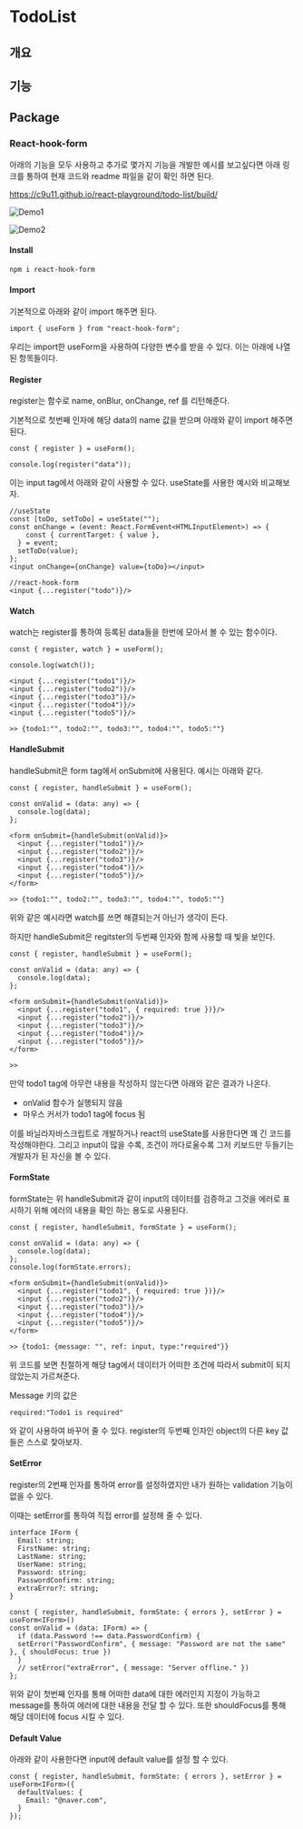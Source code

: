 # TodoList

## 개요

## 기능

## Package

### React-hook-form

아래의 기능을 모두 사용하고 추가로 몇가지 기능을 개발한 예시를 보고싶다면 아래 링크를 통하여 현재 코드와 readme 파일을 같이 확인 하면 된다.

https://c9u11.github.io/react-playground/todo-list/build/

![Demo1](https://user-images.githubusercontent.com/29428714/162623345-465c9e1d-f629-4cc5-b9a5-3be00b15a122.gif)


![Demo2](https://user-images.githubusercontent.com/29428714/162623384-e4c6d439-ff69-4eb5-8d8c-d52a5e2ffa0a.gif)

#### Install

```bash
npm i react-hook-form
```

#### Import

기본적으로 아래와 같이 import 해주면 된다.

```tsx
import { useForm } from "react-hook-form";
```

우리는 import한 useForm을 사용하여 다양한 변수를 받을 수 있다. 이는 아래에 나열된 항목들이다.

#### Register

register는 함수로 name, onBlur, onChange, ref 를 리턴해준다.

기본적으로 첫번째 인자에 해당 data의 name 값을 받으며 아래와 같이 import 해주면 된다.

```tsx
const { register } = useForm();

console.log(register("data"));
```

이는 input tag에서 아래와 같이 사용할 수 있다. useState를 사용한 예시와 비교해보자.

```tsx
//useState
const [toDo, setToDo] = useState("");
const onChange = (event: React.FormEvent<HTMLInputElement>) => {
	const { currentTarget: { value },
  } = event;
  setToDo(value);
};
<input onChange={onChange} value={toDo}></input>

//react-hook-form
<input {...register("todo")}/>
```

#### Watch

watch는 register를 통하여 등록된 data들을 한번에 모아서 볼 수 있는 함수이다.

```tsx
const { register, watch } = useForm();

console.log(watch());

<input {...register("todo1")}/>
<input {...register("todo2")}/>
<input {...register("todo3")}/>
<input {...register("todo4")}/>
<input {...register("todo5")}/>

>> {todo1:"", todo2:"", todo3:"", todo4:"", todo5:""}
```

#### HandleSubmit

handleSubmit은 form tag에서 onSubmit에 사용된다. 예시는 아래와 같다.

```tsx
const { register, handleSubmit } = useForm();

const onValid = (data: any) => {
  console.log(data);
};

<form onSubmit={handleSubmit(onValid)}>
  <input {...register("todo1")}/>
  <input {...register("todo2")}/>
  <input {...register("todo3")}/>
  <input {...register("todo4")}/>
  <input {...register("todo5")}/>
</form>

>> {todo1:"", todo2:"", todo3:"", todo4:"", todo5:""}
```

위와 같은 예시라면 watch를 쓰면 해결되는거 아닌가 생각이 든다.

하지만 handleSubmit은 regitster의 두번째 인자와 함께 사용할 때 빛을 보인다.

```tsx
const { register, handleSubmit } = useForm();

const onValid = (data: any) => {
  console.log(data);
};

<form onSubmit={handleSubmit(onValid)}>
  <input {...register("todo1", { required: true })}/>
  <input {...register("todo2")}/>
  <input {...register("todo3")}/>
  <input {...register("todo4")}/>
  <input {...register("todo5")}/>
</form>

>> 
```

만약 todo1 tag에 아무런 내용을 작성하지 않는다면 아래와 같은 결과가 나온다.

- onValid 함수가 실행되지 않음
- 마우스 커서가 todo1 tag에 focus 됨

이를 바닐라자바스크립트로 개발하거나 react의 useState를 사용한다면 꽤 긴 코드를 작성해야한다. 그리고 input이 많을 수록, 조건이 까다로울수록 그저 키보드만 두들기는 개발자가 된 자신을 볼 수 있다.

#### FormState

formState는 위 handleSubmit과 같이 input의 데이터를 검증하고 그것을 에러로 표시하기 위해 에러의 내용을 확인 하는 용도로 사용된다.

```tsx
const { register, handleSubmit, formState } = useForm();

const onValid = (data: any) => {
  console.log(data);
};
console.log(formState.errors);

<form onSubmit={handleSubmit(onValid)}>
  <input {...register("todo1", { required: true })}/>
  <input {...register("todo2")}/>
  <input {...register("todo3")}/>
  <input {...register("todo4")}/>
  <input {...register("todo5")}/>
</form>

>> {todo1: {message: "", ref: input, type:"required"}}
```

위 코드를 보면 친절하게 해당 tag에서 데이터가 어떠한 조건에 따라서 submit이 되지 않았는지 가르쳐준다.

Message 키의 값은 

```tsx
required:"Todo1 is required"
```

와 같이 사용하여 바꾸어 줄 수 있다. register의 두번째 인자인 object의 다른 key 값들은 스스로 찿아보자.

#### SetError

register의 2번째 인자를 통하여 error를 설정하였지만 내가 원하는 validation 기능이 없을 수 있다.

이때는 setError를 통하여 직접 error를 설정해 줄 수 있다.

```tsx
interface IForm {
  Email: string;
  FirstName: string;
  LastName: string;
  UserName: string;
  Password: string;
  PasswordConfirm: string;
  extraError?: string;
}

const { register, handleSubmit, formState: { errors }, setError } = useForm<IForm>()
const onValid = (data: IForm) => {
  if (data.Password !== data.PasswordConfirm) {
  setError("PasswordConfirm", { message: "Password are not the same" }, { shouldFocus: true })
  }
  // setError("extraError", { message: "Server offline." })
};
```

위와 같이 첫번째 인자를 통해 어떠한 data에 대한 에러인지 지정이 가능하고 message를 통하여 에러에 대한 내용을 전달 할 수 있다. 또한 shouldFocus를 통해 해당 데이터에 focus 시킬 수 있다.

#### Default Value

아래와 같이 사용한다면 input에 default value를 설정 할 수 있다.

```tsx
const { register, handleSubmit, formState: { errors }, setError } = useForm<IForm>({
  defaultValues: {
  	Email: "@naver.com",
  }
});
```
